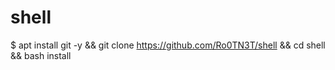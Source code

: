 # shell
$ apt install git -y && git clone https://github.com/Ro0TN3T/shell && cd shell && bash install


